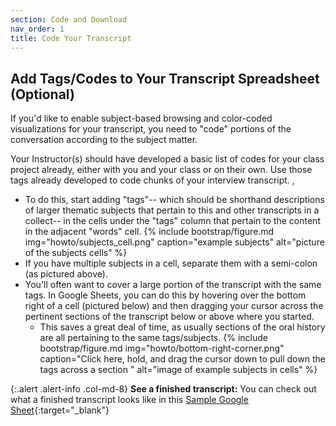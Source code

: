 ```yaml
---
section: Code and Download
nav_order: 1
title: Code Your Transcript
---
```


## Add Tags/Codes to Your Transcript Spreadsheet (Optional)

If you'd like to enable subject-based browsing and color-coded visualizations for your transcript, you need to "code" portions of the conversation according to the subject matter. 

Your Instructor(s) should have developed a basic list of codes for your class project already, either with you and your class or on their own. Use those tags already developed to code chunks of your interview transcript. ,

- To do this, start adding "tags"-- which should be shorthand descriptions of larger thematic subjects that pertain to this and other transcripts in a collect-- in the cells under the "tags" column that pertain to the content in the adjacent "words" cell. 
{% include bootstrap/figure.md img="howto/subjects_cell.png" caption="example subjects" alt="picture of the subjects cells" %}
- If you have multiple subjects in a cell, separate them with a semi-colon (as pictured above). 
- You'll often want to cover a large portion of the transcript with the same tags. In Google Sheets, you can do this by hovering over the bottom right of a cell (pictured below) and then dragging your cursor across the pertinent sections of the transcript below or above where you started. 
    - This saves a great deal of time, as usually sections of the oral history are all pertaining to the same tags/subjects. 
{% include bootstrap/figure.md img="howto/bottom-right-corner.png" caption="Click here, hold, and drag the cursor down to pull down the tags across a section " alt="image of example subjects in cells" %}

{:.alert .alert-info .col-md-8} 
**See a finished transcript:** You can check out what a finished transcript looks like in this [Sample Google Sheet](https://docs.google.com/spreadsheets/d/1PjPOTsLjGdfFyIn1S4UyzAWkSHjajCxE7kdxP6asQoE/edit?usp=sharing){:target="_blank"}